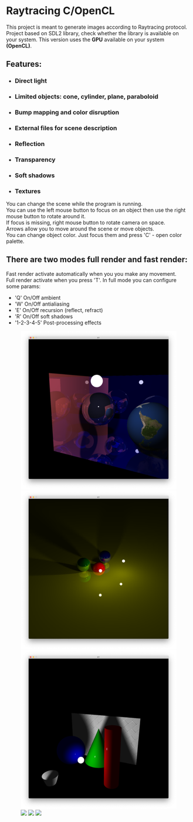 # Raytracing C/OpenCL

This project is meant to generate images according to Raytracing protocol.
Project based on SDL2 library, check whether the library is available on your system.
This version uses the **GPU** available on your system **(OpenCL)**.

## Features:
- ### Direct light
- ### Limited objects: cone, cylinder, plane, paraboloid
- ### Bump mapping and color disruption
- ### External files for scene description
- ### Reflection
- ### Transparency
- ### Soft shadows
- ### Textures

You can change the scene while the program is running.\
You can use the left mouse button to focus on an object then use the right mouse button to rotate around it.\
If focus is missing, right mouse button to rotate camera on space.\
Arrows allow you to move around the scene or move objects.\
You can change object color. Just focus them and press 'C' - open color palette.

## There are two modes full render and fast render:
Fast render activate automatically when you you make any movement.\
Full render activate when you press 'T'. In full mode you can configure some params:
- 'Q' On/Off ambient
- 'W' On/Off antialiasing
- 'E' On/Off recursion (reflect, refract)
- 'R' On/Off soft shadows
- '1-2-3-4-5' Post-processing effects

<figure>
    <img src="pic/showcase.png" />
    <img src="pic/spheres2.png" />
    <img src="pic/all_figures_soft.png" />
    <img src="1.png" />
    <img src="2.png" />
    <img src="3.png" />
</figure>
